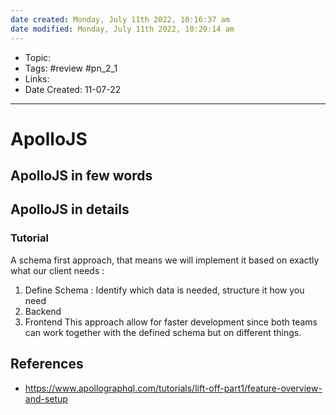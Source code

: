 ```yaml
---
date created: Monday, July 11th 2022, 10:16:37 am
date modified: Monday, July 11th 2022, 10:20:14 am
---
```


- Topic:
- Tags: #review #pn_2_1
- Links:
- Date Created: 11-07-22

---

# ApolloJS

## ApolloJS in few words

## ApolloJS in details

### Tutorial

A schema first approach, that means we will implement it based on exactly what our client needs :
1. Define Schema : Identify which data is needed, structure it how you need
2. Backend
3. Frontend
This approach allow for faster development since both teams can work together with the defined schema but on different things.

## References

- https://www.apollographql.com/tutorials/lift-off-part1/feature-overview-and-setup
